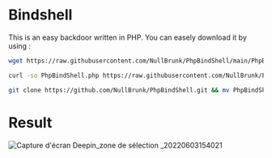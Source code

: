 # Bindshell 

This is an easy backdoor written in PHP. You can easely download it by using :

```bash
wget https://raw.githubusercontent.com/NullBrunk/PhpBindShell/main/PhpBindShell.php  
```
```bash
curl -so PhpBindShell.php https://raw.githubusercontent.com/NullBrunk/PhpBindShell/main/PhpBindShell.php 
```
```bash
git clone https://github.com/NullBrunk/PhpBindShell.git && mv PhpBindShell/PhpBindShell.php ./ && rm -rf PhpBindShell
```

# Result

![Capture d'écran Deepin_zone de sélection _20220603154021](https://user-images.githubusercontent.com/106782577/171865858-a9b5ed68-a11e-4963-8b46-b90b80e7aef9.png)
